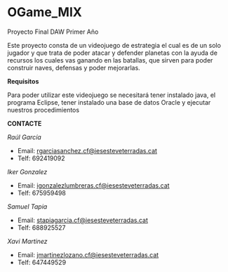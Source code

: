 # OGame_MIX
Proyecto Final DAW Primer Año

Este proyecto consta de un videojuego de estrategia el cual es de un solo jugador y que trata de poder atacar y defender planetas con la ayuda de recursos los cuales vas ganando en las batallas, que sirven para poder construir naves, defensas y poder mejorarlas.

**Requisitos**

Para poder utilizar este videojuego se necesitará tener instalado java, el programa Eclipse, tener instalado una base de datos Oracle y ejecutar nuestros procedimientos

**CONTACTE**

*Raúl García*
- Email: rgarciasanchez.cf@iesesteveterradas.cat
- Telf: 692419092

*Iker Gonzalez*
- Email: igonzalezlumbreras.cf@iesesteveterradas.cat
- Telf: 675959498

*Samuel Tapia*
- Email: stapiagarcia.cf@iesesteveterradas.cat
- Telf: 688925527

*Xavi Martinez*
- Email: jmartinezlozano.cf@iesesteveterradas.cat
- Telf: 647449529
